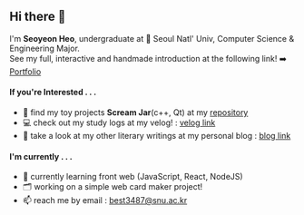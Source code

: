 ## Hi there 👋
I'm **Seoyeon Heo**, undergraduate at 🏫 Seoul Natl' Univ, Computer Science & Engineering Major.  
See my full, interactive and handmade introduction at the following link! ➡️ <a href="https://seoyonheo.vercel.app/#home">Portfolio</a>

#### If you're Interested . . . 
* 🚂 find my toy projects **Scream Jar**(c++, Qt) at my <a href="https://github.com/h-seo-n/Scream-Jar">repository</a>
* 💻 check out my study logs at my velog! : <a href="https://velog.io/@h-seo-n/posts">velog link</a>
* 🔖 take a look at my other literary writings at my personal blog : <a href="https://blog.naver.com/xersxe_y">blog link</a>


#### I'm currently . . .
* 🌱 currently learning front web (JavaScript, React, NodeJS)
* 🗂️ working on a simple web card maker project!
* 📫 reach me by email : best3487@snu.ac.kr

<!--
**h-seo-n/h-seo-n** is a ✨ _special_ ✨ repository because its `README.md` (this file) appears on your GitHub profile.

Here are some ideas to get you started:

- 🔭 I’m currently working on ...
- 🌱 I’m currently learning ...
- 👯 I’m looking to collaborate on ...
- 🤔 I’m looking for help with ...
- 💬 Ask me about ...
- 📫 How to reach me: ...
- 😄 Pronouns: ...
- ⚡ Fun fact: ...
-->
